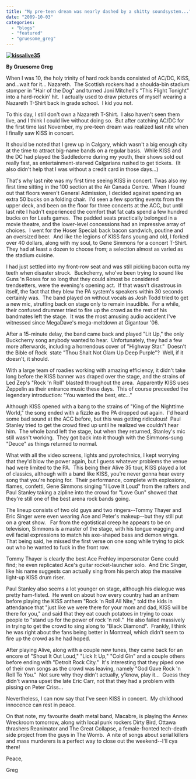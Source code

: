```yaml
---
title: "My pre-teen dream was nearly dashed by a shitty soundsystem..."
date: "2009-10-03"
categories: 
  - "blogs"
  - "featured"
  - "gruesome_greg"
---
```


**[](http://www.hellbound.ca/wp-content/uploads/2009/10/kissalive35.jpg)**

**[![kissalive35](http://www.hellbound.ca/wp-content/uploads/2009/10/kissalive351-300x265.jpg "kissalive35")](http://www.hellbound.ca/wp-content/uploads/2009/10/kissalive351.jpg)**

**By Gruesome Greg**

When I was 10, the holy trinity of hard rock bands consisted of AC/DC, KISS, and...wait for it... Nazareth.  The Scottish rockers had a shoulda-bin stadium stomper in "Hair of the Dog" and turned Joni Mitchell's "This Flight Tonight" into a hard-rockin' hit.  I actually used to draw pictures of myself wearing a Nazareth T-Shirt back in grade school.  I kid you not.

To this day, I still don't own a Nazareth T-Shirt.  I also haven't seen them live, and I think I could live without doing so.  But after catching AC/DC for the first time last November, my pre-teen dream was realized last nite when I finally saw KISS in concert.

It should be noted that I grew up in Calgary, which wasn't a big enough city at the time to attract big-name bands on a regular basis.  While KISS and the DC had played the Saddledome during my youth, their shows sold out really fast, as entertainment-starved Calgarians rushed to get tickets.  (It also didn't help that I was without a credit card in those days...)

That's why last nite was my first time seeing KISS in concert. Twas also my first time sitting in the 100 section at the Air Canada Centre.  When I found out that floors weren't General Admission, I decided against spending an extra 50 bucks on a folding chair.  I'd seen a few sporting events from the upper deck, and been on the floor for three concerts at the ACC, but until last nite I hadn't experienced the comfort that fat cats spend a few hundred bucks on for Leafs games.  The padded seats practically belonged in a movie theatre, and the lower-level concessions had an impressive array of choices.  I went for the Hoser Special: back bacon sandwich, poutine and an oversized beer.  And like the legions of KISS fans young and old, I forked over 40 dollars, along with my soul, to Gene Simmons for a concert T-Shirt.  They had at least a dozen to choose from; a selection almost as varied as the stadium cuisine.

I had just settled into my front-row seat and was still picking bacon outta my teeth when disaster struck.  Buckcherry, who've been trying to sound like Guns 'n Roses for so long that they could almost be considered trendsetters, were the evening's opening act.  If that wasn't disastrous in itself, the fact that they blew the PA system's speakers within 30 seconds certainly was.  The band played on without vocals as Josh Todd tried to get a new mic, strutting back on stage only to remain inaudible.  For a while, their confused drummer tried to fire up the crowd as the rest of his bandmates left the stage.  It was the most amusing audio accident I've witnessed since MegaDave's mega-meltdown at Gigantour '06.

After a 15-minute delay, the band came back and played "Lit Up," the only Buckcherry song anybody wanted to hear.  Unfortunately, they had a few more afterwards, including a horrendous cover of "Highway Star."  Doesn't the Bible of Rock  state "Thou Shalt Not Glam Up Deep Purple"?  Well, if it doesn't, it should.

With a large team of roadies working with amazing efficiency, it didn't take long before the KISS banner was draped over the stage, and the strains of Led Zep's "Rock 'n Roll" blasted throughout the area.  Apparently KISS uses Zeppelin as their entrance music these days.  This of course preceeded the legendary introduction: "You wanted the best, etc..."

Although KISS opened with a bang to the strains of "King of the Nighttime World," the song ended with a fizzle as the PA dropped out again.  I'd heard some bad sound at the ACC before, but this was getting ridiculous!  Paul Stanley tried to get the crowd fired up until he realized we couldn't hear him.  The whole band left the stage, but when they returned, Stanley's mic still wasn't working.  They got back into it though with the Simmons-sung "Deuce" as things returned to normal.

What with all the video screens, lights and pyrotechnics, I kept worrying that they'd blow the power again, but I guess whatever problems the venue had were limited to the PA.  This being their Alive 35 tour, KISS played a lot of classics, although with a band like KISS, you're never gonna hear every song that you're hoping for.  Their performance, complete with explosions, flames, confetti, Gene Simmons singing "I Love It Loud" from the rafters and Paul Stanley taking a zipline into the crowd for "Love Gun" showed that they're still one of the best arena rock bands going.

The lineup consists of two old guys and two ringers--Tommy Thayer and Eric Singer were even wearing Ace and Peter's makeup--but they still put on a great show.   Far from the egotistical creep he appears to be on television, Simmons is a master of the stage, with his tongue wagging and evil facial expressions to match his axe-shaped bass and demon wings.  That being said, he missed the first verse on one song while trying to pick out who he wanted to fuck in the front row.

Tommy Thayer is clearly the best Ace Frehley impersonator Gene could find; he even replicated Ace's guitar rocket-launcher solo.  And Eric Singer, like his name suggests can actually sing from his perch atop the massive light-up KISS drum riser.

Paul Stanley also seems a lot younger on stage, although his dialogue was pretty ham-fisted.  He went on about how every country had an anthem before playing the KISS anthem "Rock 'n Roll All Nite," told the kids in attendance that "just like we were there for your mom and dad, KISS will be there for you," and said that they eat couch potatoes in trying to coax people to "stand up for the power of rock 'n roll."  He also failed massively in trying to get the crowd to sing along to "Black Diamond".  Frankly, I think he was right about the fans being better in Montreal, which didn't seem to fire up the crowd as he had hoped.

After playing Alive, along with a couple new tunes, they came back for an encore of "Shout It Out Loud," "Lick It Up," "Cold Gin" and a couple others before ending with "Detroit Rock City."  It's interesting that they piped one of their own songs as the crowd was leaving, namely "God Gave Rock 'n Roll To You."  Not sure why they didn't actually, y'know, play it...  Guess they didn't wanna upset the late Eric Carr, not that they had a problem with pissing on Peter Criss...

Nevertheless, I can now say that I've seen KISS in concert.  My childhood innocence can rest in peace.

On that note, my favourite death metal band, Macabre, is playing the Annex Wreckroom tomorrow, along with local punk rockers Dirty Bird, Ottawa thrashers Reanimator and The Great Collapse, a female-fronted tech-death side project from the guys in The Womb.  A nite of songs about serial killers and mass murderers is a perfect way to close out the weekend--I'll cya there!

Peace,

Greg
